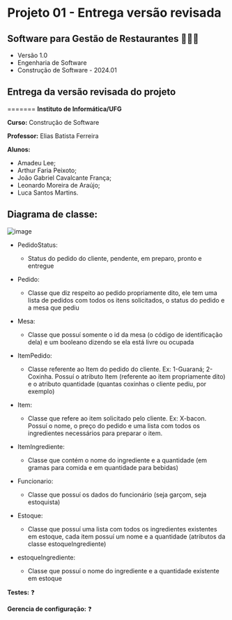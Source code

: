 # Projeto 01 - Entrega versão revisada
## Software para Gestão de Restaurantes 🥘🍳🔥

* Versão 1.0
* Engenharia de Software
* Construção de Software - 2024.01

## Entrega da versão revisada do projeto


=======
**Instituto de Informática/UFG**

**Curso:** Construção de Software

**Professor:** Elias Batista Ferreira

**Alunos:**
  * Amadeu Lee; 
  * Arthur Faria Peixoto;
  * João Gabriel Cavalcante França;
  * Leonardo Moreira de Araújo;
  * Luca Santos Martins.




## Diagrama de classe: 
![image](https://github.com/amadeulee/construcao-software-sgr/assets/62031286/a48a3f12-4fb3-4e3f-a99f-d7cdb2374a20)

* PedidoStatus:
  * Status do pedido do cliente, pendente, em preparo, pronto e entregue

* Pedido:
  * Classe que diz respeito ao pedido propriamente dito, ele tem uma lista de pedidos com todos os itens solicitados, o status do pedido e a mesa que pediu

* Mesa:
  * Classe que possuí somente o id da mesa (o código de identificação dela) e um booleano dizendo se ela está livre ou ocupada

* ItemPedido:
  *  Classe referente ao Item do pedido do cliente. Ex: 1-Guaraná; 2-Coxinha. Possuí o atributo Item (referente ao item propriamente dito) e o atributo quantidade (quantas coxinhas o cliente pediu, por exemplo)

* Item:
  * Classe que refere ao item solicitado pelo cliente. Ex: X-bacon. Possuí o nome, o preço do pedido e uma lista com todos os ingredientes necessários para preparar o item.

* ItemIngrediente:
  * Classe que contém o nome do ingrediente e a quantidade (em gramas para comida e em quantidade para bebidas)

* Funcionario:
  * Classe que possuí os dados do funcionário (seja garçom, seja estoquista)

* Estoque:
  * Classe que possuí uma lista com todos os ingredientes existentes em estoque, cada item possuí um nome e a quantidade (atributos da classe estoqueIngrediente)

* estoqueIngrediente:
  * Classe que possuí o nome do ingrediente e a quantidade existente em estoque

**Testes:** ❓

**Gerencia de configuração:** ❓